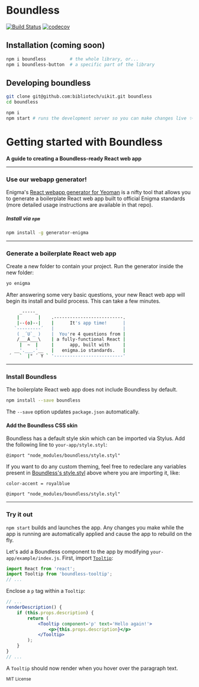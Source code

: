 # Boundless

[![Build Status](https://travis-ci.com/enigma-io/boundless.svg?token=hxqSwGHKT9sQ6YJSerRg&branch=master)](https://travis-ci.com/enigma-io/boundless) [![codecov](https://codecov.io/gh/enigma-io/boundless/branch/master/graph/badge.svg?token=p755jHqDqi)](https://codecov.io/gh/enigma-io/boundless)


## Installation (coming soon)

```bash
npm i boundless         # the whole library, or...
npm i boundless-button  # a specific part of the library
```

## Developing boundless

```bash
git clone git@github.com:bibliotech/uikit.git boundless
cd boundless

npm i
npm start # runs the development server so you can make changes live ✨
```

# Getting started with Boundless
__A guide to creating a Boundless-ready React web app__

---

### Use our webapp generator!

Enigma's [React webapp generator for Yeoman](https://github.com/enigma-io/generator-enigma) is a nifty tool that allows you to generate a boilerplate React web app built to official Enigma standards (more detailed usage instructions are available in that repo).

##### Install via `npm`

```bash
npm install -g generator-enigma
```

---

### Generate a boilerplate React web app

Create a new folder to contain your project. Run the generator inside the new folder:

```bash
yo enigma
```

After answering some very basic questions, your new React web app will begin its install and build process. This can take a few minutes.

```bash
     _-----_
    |       |    .--------------------------.
    |--(o)--|    |      It's app time!      |
   `---------´   |                          |
    ( _´U`_ )    |  You're 4 questions from |
    /___A___\    | a fully-functional React |
     |  ~  |     |      app, built with     |
   __'.___.'__   |   enigma.io standards.   |
 ´   `  |° ´ Y ` '--------------------------'
 ```

---

### Install Boundless

The boilerplate React web app does not include Boundless by default.

```bash
npm install --save boundless
```

The `--save` option updates `package.json` automatically.

#### Add the Boundless CSS skin

Boundless has a default style skin which can be imported via Stylus. Add the following line to `your-app/style.styl`:

```styl
@import "node_modules/boundless/style.styl"
```

If you want to do any custom theming, feel free to redeclare any variables present in [Boundless's style.styl](./style.styl) above where you are importing it, like:

```styl
color-accent = royalblue

@import "node_modules/boundless/style.styl"
```

---

### Try it out

`npm start` builds and launches the app. Any changes you make while the app is running are automatically applied and cause the app to rebuild on the fly.

Let's add a Boundless component to the app by modifying `your-app/example/index.js`. First, import [`Tooltip`](./packages/boundless-tooltip):

```js
import React from 'react';
import Tooltip from 'boundless-tooltip';
// ...
```

Enclose a `p` tag within a `Tooltip`:

```jsx
// ...
renderDescription() {
    if (this.props.description) {
        return (
            <Tooltip component='p' text='Hello again!'>
                <p>{this.props.description}</p>
            </Tooltip>
        );
    }
}
// ...
```

A `Tooltip` should now render when you hover over the paragraph text.

<sub>MIT License</sub>
